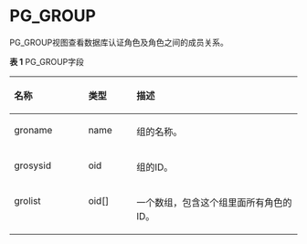 # PG\_GROUP<a name="ZH-CN_TOPIC_0289900390"></a>

PG\_GROUP视图查看数据库认证角色及角色之间的成员关系。

**表 1**  PG\_GROUP字段

<a name="zh-cn_topic_0283137009_zh-cn_topic_0237122419_zh-cn_topic_0059777999_t9a322933edc649349d16f5bb7c397568"></a>
<table><thead align="left"><tr id="zh-cn_topic_0283137009_zh-cn_topic_0237122419_zh-cn_topic_0059777999_r479932505d8442ccb53618b9f805b142"><th class="cellrowborder" valign="top" width="25.77%" id="mcps1.2.4.1.1"><p id="zh-cn_topic_0283137009_zh-cn_topic_0237122419_zh-cn_topic_0059777999_a2c0b5ec2a1fb45da835f59c750be23ec"><a name="zh-cn_topic_0283137009_zh-cn_topic_0237122419_zh-cn_topic_0059777999_a2c0b5ec2a1fb45da835f59c750be23ec"></a><a name="zh-cn_topic_0283137009_zh-cn_topic_0237122419_zh-cn_topic_0059777999_a2c0b5ec2a1fb45da835f59c750be23ec"></a>名称</p>
</th>
<th class="cellrowborder" valign="top" width="16.73%" id="mcps1.2.4.1.2"><p id="zh-cn_topic_0283137009_zh-cn_topic_0237122419_zh-cn_topic_0059777999_aee7cb2ac3a24413aac056bb613146a76"><a name="zh-cn_topic_0283137009_zh-cn_topic_0237122419_zh-cn_topic_0059777999_aee7cb2ac3a24413aac056bb613146a76"></a><a name="zh-cn_topic_0283137009_zh-cn_topic_0237122419_zh-cn_topic_0059777999_aee7cb2ac3a24413aac056bb613146a76"></a>类型</p>
</th>
<th class="cellrowborder" valign="top" width="57.49999999999999%" id="mcps1.2.4.1.3"><p id="zh-cn_topic_0283137009_zh-cn_topic_0237122419_zh-cn_topic_0059777999_a7a5a6b204562481691167e8db4875763"><a name="zh-cn_topic_0283137009_zh-cn_topic_0237122419_zh-cn_topic_0059777999_a7a5a6b204562481691167e8db4875763"></a><a name="zh-cn_topic_0283137009_zh-cn_topic_0237122419_zh-cn_topic_0059777999_a7a5a6b204562481691167e8db4875763"></a>描述</p>
</th>
</tr>
</thead>
<tbody><tr id="zh-cn_topic_0283137009_zh-cn_topic_0237122419_zh-cn_topic_0059777999_r4d9bbbb837e94860b29d9c5b818b0295"><td class="cellrowborder" valign="top" width="25.77%" headers="mcps1.2.4.1.1 "><p id="zh-cn_topic_0283137009_zh-cn_topic_0237122419_zh-cn_topic_0059777999_ae06f18c354a34cefa869c0f5e62fc106"><a name="zh-cn_topic_0283137009_zh-cn_topic_0237122419_zh-cn_topic_0059777999_ae06f18c354a34cefa869c0f5e62fc106"></a><a name="zh-cn_topic_0283137009_zh-cn_topic_0237122419_zh-cn_topic_0059777999_ae06f18c354a34cefa869c0f5e62fc106"></a>groname</p>
</td>
<td class="cellrowborder" valign="top" width="16.73%" headers="mcps1.2.4.1.2 "><p id="zh-cn_topic_0283137009_zh-cn_topic_0237122419_zh-cn_topic_0059777999_a3a79fa77dbf3431bbf7232205679153e"><a name="zh-cn_topic_0283137009_zh-cn_topic_0237122419_zh-cn_topic_0059777999_a3a79fa77dbf3431bbf7232205679153e"></a><a name="zh-cn_topic_0283137009_zh-cn_topic_0237122419_zh-cn_topic_0059777999_a3a79fa77dbf3431bbf7232205679153e"></a>name</p>
</td>
<td class="cellrowborder" valign="top" width="57.49999999999999%" headers="mcps1.2.4.1.3 "><p id="zh-cn_topic_0283137009_zh-cn_topic_0237122419_zh-cn_topic_0059777999_a0675e13cd68b463c8d740cb343204d4a"><a name="zh-cn_topic_0283137009_zh-cn_topic_0237122419_zh-cn_topic_0059777999_a0675e13cd68b463c8d740cb343204d4a"></a><a name="zh-cn_topic_0283137009_zh-cn_topic_0237122419_zh-cn_topic_0059777999_a0675e13cd68b463c8d740cb343204d4a"></a>组的名称。</p>
</td>
</tr>
<tr id="zh-cn_topic_0283137009_zh-cn_topic_0237122419_zh-cn_topic_0059777999_r342532367f8748eeb8d51c5587e1781d"><td class="cellrowborder" valign="top" width="25.77%" headers="mcps1.2.4.1.1 "><p id="zh-cn_topic_0283137009_zh-cn_topic_0237122419_zh-cn_topic_0059777999_a173ab219cc5043508dc7779d0e3bbcb2"><a name="zh-cn_topic_0283137009_zh-cn_topic_0237122419_zh-cn_topic_0059777999_a173ab219cc5043508dc7779d0e3bbcb2"></a><a name="zh-cn_topic_0283137009_zh-cn_topic_0237122419_zh-cn_topic_0059777999_a173ab219cc5043508dc7779d0e3bbcb2"></a>grosysid</p>
</td>
<td class="cellrowborder" valign="top" width="16.73%" headers="mcps1.2.4.1.2 "><p id="zh-cn_topic_0283137009_zh-cn_topic_0237122419_zh-cn_topic_0059777999_a0cabf8c75a48458fab9735da5a46b220"><a name="zh-cn_topic_0283137009_zh-cn_topic_0237122419_zh-cn_topic_0059777999_a0cabf8c75a48458fab9735da5a46b220"></a><a name="zh-cn_topic_0283137009_zh-cn_topic_0237122419_zh-cn_topic_0059777999_a0cabf8c75a48458fab9735da5a46b220"></a>oid</p>
</td>
<td class="cellrowborder" valign="top" width="57.49999999999999%" headers="mcps1.2.4.1.3 "><p id="zh-cn_topic_0283137009_zh-cn_topic_0237122419_zh-cn_topic_0059777999_ac31f5ff19b584b57a1631bd878ee65f1"><a name="zh-cn_topic_0283137009_zh-cn_topic_0237122419_zh-cn_topic_0059777999_ac31f5ff19b584b57a1631bd878ee65f1"></a><a name="zh-cn_topic_0283137009_zh-cn_topic_0237122419_zh-cn_topic_0059777999_ac31f5ff19b584b57a1631bd878ee65f1"></a>组的ID。</p>
</td>
</tr>
<tr id="zh-cn_topic_0283137009_zh-cn_topic_0237122419_zh-cn_topic_0059777999_r37d2b2511ed84812b6f857b53fa914cd"><td class="cellrowborder" valign="top" width="25.77%" headers="mcps1.2.4.1.1 "><p id="zh-cn_topic_0283137009_zh-cn_topic_0237122419_zh-cn_topic_0059777999_ae5b8cacf94c84403b6cd75d26fc174df"><a name="zh-cn_topic_0283137009_zh-cn_topic_0237122419_zh-cn_topic_0059777999_ae5b8cacf94c84403b6cd75d26fc174df"></a><a name="zh-cn_topic_0283137009_zh-cn_topic_0237122419_zh-cn_topic_0059777999_ae5b8cacf94c84403b6cd75d26fc174df"></a>grolist</p>
</td>
<td class="cellrowborder" valign="top" width="16.73%" headers="mcps1.2.4.1.2 "><p id="zh-cn_topic_0283137009_zh-cn_topic_0237122419_zh-cn_topic_0059777999_a7ee0570d26c64faa986204bcb4d30100"><a name="zh-cn_topic_0283137009_zh-cn_topic_0237122419_zh-cn_topic_0059777999_a7ee0570d26c64faa986204bcb4d30100"></a><a name="zh-cn_topic_0283137009_zh-cn_topic_0237122419_zh-cn_topic_0059777999_a7ee0570d26c64faa986204bcb4d30100"></a>oid[]</p>
</td>
<td class="cellrowborder" valign="top" width="57.49999999999999%" headers="mcps1.2.4.1.3 "><p id="zh-cn_topic_0283137009_zh-cn_topic_0237122419_zh-cn_topic_0059777999_a0a110c88d6ee4f37ae2426b6d1b70c98"><a name="zh-cn_topic_0283137009_zh-cn_topic_0237122419_zh-cn_topic_0059777999_a0a110c88d6ee4f37ae2426b6d1b70c98"></a><a name="zh-cn_topic_0283137009_zh-cn_topic_0237122419_zh-cn_topic_0059777999_a0a110c88d6ee4f37ae2426b6d1b70c98"></a>一个数组，包含这个组里面所有角色的ID。</p>
</td>
</tr>
</tbody>
</table>

